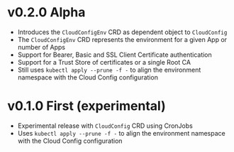 # v0.2.0 Alpha
- Introduces the `CloudConfigEnv` CRD as dependent object to `CloudConfig`
- The `CloudConfigEnv` CRD represents the environment for a given App or number of Apps
- Support for Bearer, Basic and SSL Client Certificate authentication
- Support for a Trust Store of certificates or a single Root CA
- Still uses `kubectl apply --prune -f -` to align the environment namespace with the Cloud Config configuration

# v0.1.0 First (experimental)
- Experimental release with `CloudConfig` CRD using CronJobs
- Uses `kubectl apply --prune -f -` to align the environment namespace with the Cloud Config configuration
